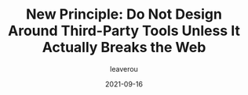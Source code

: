 ---
author: leaverou
date: 2021-09-16
tags:
  - discussion
  - css
  - meta
target_url: https://github.com/w3ctag/design-principles/issues/335
title: "New Principle: Do Not Design Around Third-Party Tools Unless It Actually Breaks the Web"
---
